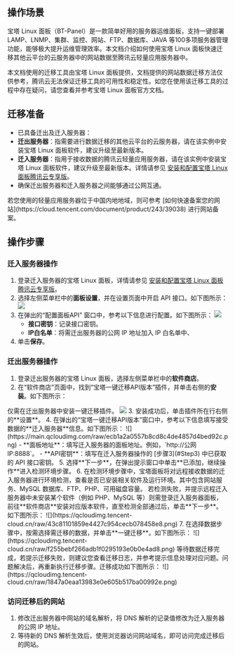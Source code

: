 ## 操作场景
宝塔 Linux 面板（BT-Panel）是一款简单好用的服务器运维面板，支持一键部署 LAMP、LNMP、集群、监控、网站、FTP、数据库、JAVA 等100多项服务器管理功能，能够极大提升运维管理效率。本文档介绍如何使用宝塔 Linux 面板快速迁移其他云平台的云服务器中的网站数据至腾讯云轻量应用服务器中。

<dx-alert infotype="notice" title="">
本文档使用的迁移工具由宝塔 Linux 面板提供，文档提供的网站数据迁移方法仅供参考，腾讯云无法保证迁移工具的可用性和稳定性。如您在使用该迁移工具的过程中存在疑问，请您查看并参考宝塔 Linux 面板官方文档。
</dx-alert>



## 迁移准备
- 已具备迁出及迁入服务器：
 - **迁出服务器**：指需要进行数据迁移的其他云平台的云服务器，请在该实例中安装宝塔 Linux 面板软件，建议升级至最新版本。
 - **迁入服务器**：指用于接收数据的腾讯云轻量应用服务器，请在该实例中安装宝塔 Linux 面板软件，建议升级至最新版本。详情请参见 [安装和配置宝塔 Linux 面板腾讯云专享版](https://cloud.tencent.com/document/product/1207/54078)。
- 确保迁出服务器和迁入服务器之间能够通过公网互通。

<dx-alert infotype="explain" title="">
若您使用的轻量应用服务器位于中国内地地域，则可参考 [如何快速备案您的网站](https://cloud.tencent.com/document/product/243/39038) 进行网站备案。
</dx-alert>




## 操作步骤

### 迁入服务器操作
1. 登录迁入服务器的宝塔 Linux 面板，详情请参见 [安装和配置宝塔 Linux 面板腾讯云专享版](https://cloud.tencent.com/document/product/1207/54078)。
2. 选择左侧菜单栏中的**面板设置**，并在设置页面中开启 API 接口。如下图所示：
![](https://main.qcloudimg.com/raw/70a639b2ce0d33ba48ccc2c0b9f3bcf6.png)
3. [](id:Step3)在弹出的“配置面板API” 窗口中，参考以下信息进行配置。如下图所示：
![](https://main.qcloudimg.com/raw/7214435d8d0a8dc957845e876ea0a7db.png)
   - **接口密钥**：记录接口密钥。
   - **IP白名单**：将需迁出服务器的公网 IP 地址加入 IP 白名单中、
4. 单击**保存**。


### 迁出服务器操作
1. 登录迁出服务器的宝塔 Linux 面板，选择左侧菜单栏中的**软件商店**。
2. 在“软件商店”页面中，找到“宝塔一键迁移API版本”插件，并单击右侧的**安装**。如下图所示：
<dx-alert infotype="notice" title="">
仅需在迁出服务器中安装一键迁移插件。
</dx-alert>
<img src="https://main.qcloudimg.com/raw/6f5f396912e78e102e25b8117550575b.png"/>
3. 安装成功后，单击插件所在行右侧的**设置**。
4. 在弹出的“宝塔一键迁移API版本”窗口中，参考以下信息填写接受数据的**迁入服务器**信息。如下图所示：
![](https://main.qcloudimg.com/raw/ecb1a2a0557b8cd8c4de4857d4bed92c.png)
   - **面板地址**：填写迁入服务器的面板地址。例如，`http://公网 IP:8888`。
   - **API密钥**：填写在迁入服务器操作的 [步骤3](#Step3) 中已获取的 API 接口密钥。
5. 选择**下一步**，在弹出提示窗口中单击**已添加，继续操作**进入检测环境步骤。
6. 在检测环境步骤中，宝塔面板将对远程接收数据的迁入服务器进行环境检测，查看是否已安装相关软件及运行环境。其中包含网站服务、MySQL 数据库、FTP、PHP、可用磁盘容量。
若检测失败，并提示远程迁入服务器中未安装某个软件（例如 PHP、MySQL 等）则需登录迁入服务器面板，前往**软件商店**安装对应版本软件，直至检测全部通过后，单击**下一步**。如下图所示：
![](https://qcloudimg.tencent-cloud.cn/raw/43c81101859e4427c954cecb078458e8.png)
7. 在选择数据步骤中，按需选择需迁移的数据，并单击**一键迁移**。如下图所示：
![](https://qcloudimg.tencent-cloud.cn/raw/f255bebf266adb1f0295193e0b0e4ad8.png)
等待数据迁移完成，若提示迁移失败，则建议您查看迁移日志，并参考提示信息处理对应问题。问题解决后，再重新执行迁移步骤。迁移成功如下图所示：
![](https://qcloudimg.tencent-cloud.cn/raw/1847a0eaa13983e0e605b517ba00992e.png)

### 访问迁移后的网站
1. 修改迁出服务器中网站的域名解析，将 DNS 解析的记录值修改为迁入服务器的公网 IP 地址。
2. 等待新的 DNS 解析生效后，使用浏览器访问网站域名，即可访问完成迁移后的网站。
